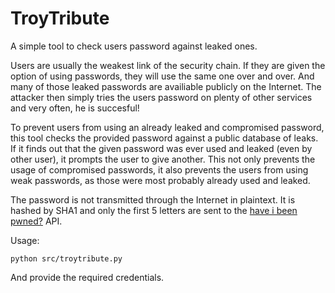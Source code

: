 # TroyTribute
A simple tool to check users password against leaked ones.

Users are usually the weakest link of the security chain. If they are given the option of using passwords, they will use the same one over and over. And many of those leaked passwords are availiable publicly on the Internet. The attacker then simply tries the users password on plenty of other services and very often, he is succesful!

To prevent users from using an already leaked and compromised password, this tool checks the provided password against a public database of leaks. If it finds out that the given password was ever used and leaked (even by other user), it prompts the user to give another. This not only prevents the usage of compromised passwords, it also prevents the users from using weak passwords, as those were most probably already used and leaked.

The password is not transmitted through the Internet in plaintext. It is hashed by SHA1 and only the first 5 letters are sent to the [have i been pwned?](https://haveibeenpwned.com/) API.

Usage:
```
python src/troytribute.py
```
And provide the required credentials.

